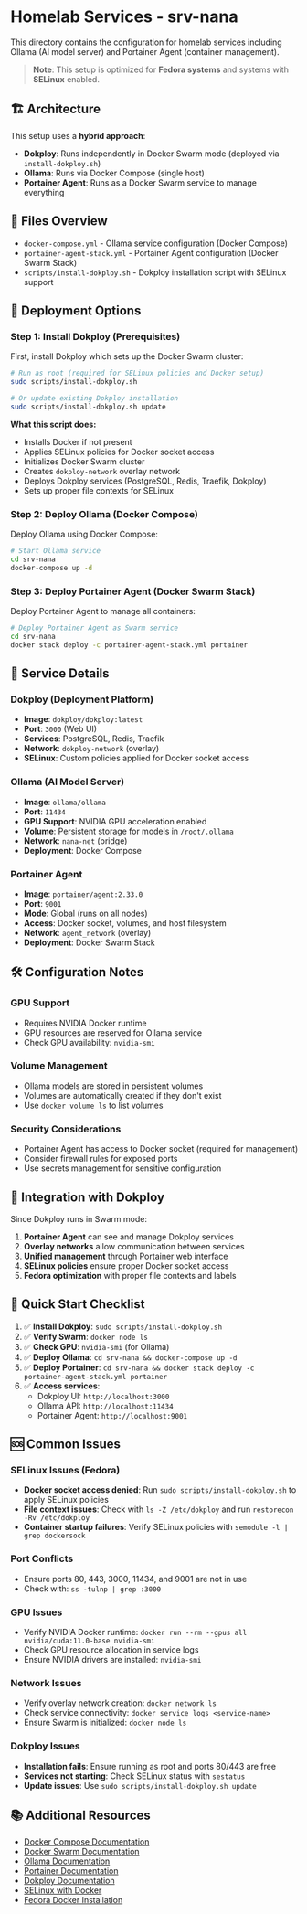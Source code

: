 # Homelab Services - srv-nana

This directory contains the configuration for homelab services including Ollama (AI model server) and Portainer Agent (container management).

> **Note**: This setup is optimized for **Fedora systems** and systems with **SELinux** enabled.

## 🏗️ Architecture

This setup uses a **hybrid approach**:

- **Dokploy**: Runs independently in Docker Swarm mode (deployed via `install-dokploy.sh`)
- **Ollama**: Runs via Docker Compose (single host)
- **Portainer Agent**: Runs as a Docker Swarm service to manage everything

## 📁 Files Overview

- `docker-compose.yml` - Ollama service configuration (Docker Compose)
- `portainer-agent-stack.yml` - Portainer Agent configuration (Docker Swarm Stack)
- `scripts/install-dokploy.sh` - Dokploy installation script with SELinux support

## 🚀 Deployment Options

### Step 1: Install Dokploy (Prerequisites)

First, install Dokploy which sets up the Docker Swarm cluster:

```bash
# Run as root (required for SELinux policies and Docker setup)
sudo scripts/install-dokploy.sh

# Or update existing Dokploy installation
sudo scripts/install-dokploy.sh update
```

**What this script does:**

- Installs Docker if not present
- Applies SELinux policies for Docker socket access
- Initializes Docker Swarm cluster
- Creates `dokploy-network` overlay network
- Deploys Dokploy services (PostgreSQL, Redis, Traefik, Dokploy)
- Sets up proper file contexts for SELinux

### Step 2: Deploy Ollama (Docker Compose)

Deploy Ollama using Docker Compose:

```bash
# Start Ollama service
cd srv-nana
docker-compose up -d
```

### Step 3: Deploy Portainer Agent (Docker Swarm Stack)

Deploy Portainer Agent to manage all containers:

```bash
# Deploy Portainer Agent as Swarm service
cd srv-nana
docker stack deploy -c portainer-agent-stack.yml portainer
```

## 🔧 Service Details

### Dokploy (Deployment Platform)

- **Image**: `dokploy/dokploy:latest`
- **Port**: `3000` (Web UI)
- **Services**: PostgreSQL, Redis, Traefik
- **Network**: `dokploy-network` (overlay)
- **SELinux**: Custom policies applied for Docker socket access

### Ollama (AI Model Server)

- **Image**: `ollama/ollama`
- **Port**: `11434`
- **GPU Support**: NVIDIA GPU acceleration enabled
- **Volume**: Persistent storage for models in `/root/.ollama`
- **Network**: `nana-net` (bridge)
- **Deployment**: Docker Compose

### Portainer Agent

- **Image**: `portainer/agent:2.33.0`
- **Port**: `9001`
- **Mode**: Global (runs on all nodes)
- **Access**: Docker socket, volumes, and host filesystem
- **Network**: `agent_network` (overlay)
- **Deployment**: Docker Swarm Stack

## 🛠️ Configuration Notes

### GPU Support

- Requires NVIDIA Docker runtime
- GPU resources are reserved for Ollama service
- Check GPU availability: `nvidia-smi`

### Volume Management

- Ollama models are stored in persistent volumes
- Volumes are automatically created if they don't exist
- Use `docker volume ls` to list volumes

### Security Considerations

- Portainer Agent has access to Docker socket (required for management)
- Consider firewall rules for exposed ports
- Use secrets management for sensitive configuration

## 🔄 Integration with Dokploy

Since Dokploy runs in Swarm mode:

1. **Portainer Agent** can see and manage Dokploy services
2. **Overlay networks** allow communication between services
3. **Unified management** through Portainer web interface
4. **SELinux policies** ensure proper Docker socket access
5. **Fedora optimization** with proper file contexts and labels

## 📝 Quick Start Checklist

1. ✅ **Install Dokploy**: `sudo scripts/install-dokploy.sh`
2. ✅ **Verify Swarm**: `docker node ls`
3. ✅ **Check GPU**: `nvidia-smi` (for Ollama)
4. ✅ **Deploy Ollama**: `cd srv-nana && docker-compose up -d`
5. ✅ **Deploy Portainer**: `cd srv-nana && docker stack deploy -c portainer-agent-stack.yml portainer`
6. ✅ **Access services**:
   - Dokploy UI: `http://localhost:3000`
   - Ollama API: `http://localhost:11434`
   - Portainer Agent: `http://localhost:9001`

## 🆘 Common Issues

### SELinux Issues (Fedora)

- **Docker socket access denied**: Run `sudo scripts/install-dokploy.sh` to apply SELinux policies
- **File context issues**: Check with `ls -Z /etc/dokploy` and run `restorecon -Rv /etc/dokploy`
- **Container startup failures**: Verify SELinux policies with `semodule -l | grep dockersock`

### Port Conflicts

- Ensure ports 80, 443, 3000, 11434, and 9001 are not in use
- Check with: `ss -tulnp | grep :3000`

### GPU Issues

- Verify NVIDIA Docker runtime: `docker run --rm --gpus all nvidia/cuda:11.0-base nvidia-smi`
- Check GPU resource allocation in service logs
- Ensure NVIDIA drivers are installed: `nvidia-smi`

### Network Issues

- Verify overlay network creation: `docker network ls`
- Check service connectivity: `docker service logs <service-name>`
- Ensure Swarm is initialized: `docker node ls`

### Dokploy Issues

- **Installation fails**: Ensure running as root and ports 80/443 are free
- **Services not starting**: Check SELinux status with `sestatus`
- **Update issues**: Use `sudo scripts/install-dokploy.sh update`

## 📚 Additional Resources

- [Docker Compose Documentation](https://docs.docker.com/compose/)
- [Docker Swarm Documentation](https://docs.docker.com/engine/swarm/)
- [Ollama Documentation](https://ollama.ai/docs)
- [Portainer Documentation](https://docs.portainer.io/)
- [Dokploy Documentation](https://dokploy.com/docs)
- [SELinux with Docker](https://docs.docker.com/engine/security/selinux/)
- [Fedora Docker Installation](https://docs.docker.com/engine/install/fedora/)
